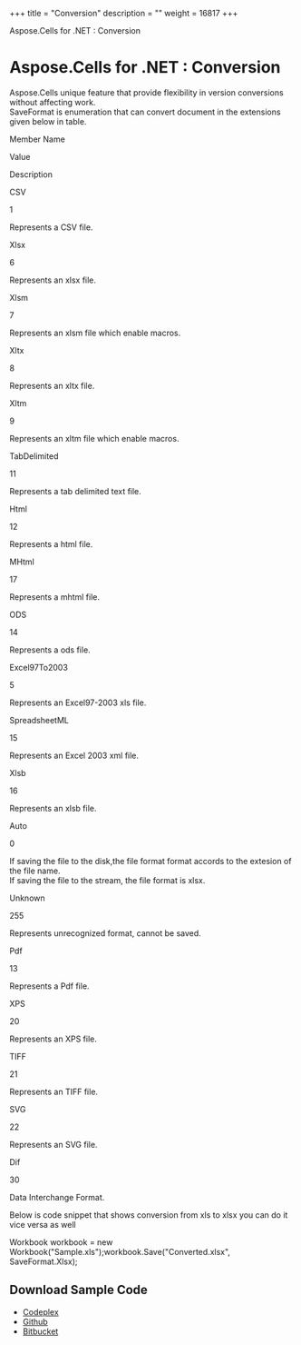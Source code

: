 +++
title = "Conversion" 
description = "" 
weight = 16817 
+++

Aspose.Cells for .NET : Conversion  

# Aspose.Cells for .NET : Conversion


Aspose.Cells unique feature that provide flexibility in version conversions without affecting work.  
SaveFormat is enumeration that can convert document in the extensions given below in table.

Member Name

Value

Description

CSV

1

Represents a CSV file.

Xlsx

6

Represents an xlsx file.

Xlsm

7

Represents an xlsm file which enable macros.

Xltx

8

Represents an xltx file.

Xltm

9

Represents an xltm file which enable macros.

TabDelimited

11

Represents a tab delimited text file.

Html

12

Represents a html file.

MHtml

17

Represents a mhtml file.

ODS

14

Represents a ods file.

Excel97To2003

5

Represents an Excel97-2003 xls file.

SpreadsheetML

15

Represents an Excel 2003 xml file.

Xlsb

16

Represents an xlsb file.

Auto

0

If saving the file to the disk,the file format format accords to the extesion of the file name.  
If saving the file to the stream, the file format is xlsx.

Unknown

255

Represents unrecognized format, cannot be saved.

Pdf

13

Represents a Pdf file.

XPS

20

Represents an XPS file.

TIFF

21

Represents an TIFF file.

SVG

22

Represents an SVG file.

Dif

30

Data Interchange Format.

Below is code snippet that shows conversion from xls to xlsx you can do it vice versa as well

Workbook workbook = new Workbook("Sample.xls");workbook.Save("Converted.xlsx", SaveFormat.Xlsx);

## Download Sample Code

*   [Codeplex](https://asposevsto.codeplex.com/downloads/get/813302)
*   [Github](https://github.com/asposemarketplace/Aspose_for_VSTO/releases/download/7/Conversion.between.Excel.Formats.Aspose.Cells.zip)
*   [Bitbucket](https://bitbucket.org/asposemarketplace/aspose-for-vsto/downloads/Conversion%20between%20Excel%20Formats%20%28Aspose.Cells%29.zip)

